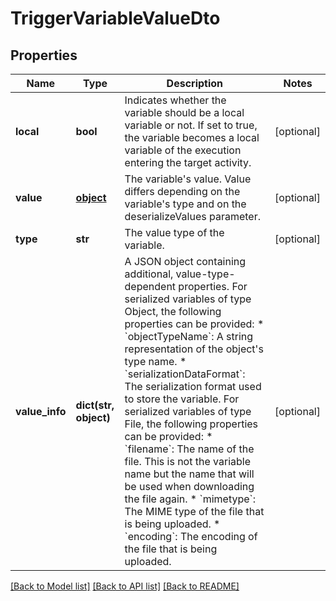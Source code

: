 # TriggerVariableValueDto

## Properties
Name | Type | Description | Notes
------------ | ------------- | ------------- | -------------
**local** | **bool** | Indicates whether the variable should be a local variable or not. If set to true, the variable becomes a local variable of the execution entering the target activity. | [optional] 
**value** | [**object**](.md) | The variable&#39;s value. Value differs depending on the variable&#39;s type and on the deserializeValues parameter. | [optional] 
**type** | **str** | The value type of the variable. | [optional] 
**value_info** | **dict(str, object)** | A JSON object containing additional, value-type-dependent properties. For serialized variables of type Object, the following properties can be provided:  * &#x60;objectTypeName&#x60;: A string representation of the object&#39;s type name. * &#x60;serializationDataFormat&#x60;: The serialization format used to store the variable.  For serialized variables of type File, the following properties can be provided:  * &#x60;filename&#x60;: The name of the file. This is not the variable name but the name that will be used when downloading the file again. * &#x60;mimetype&#x60;: The MIME type of the file that is being uploaded. * &#x60;encoding&#x60;: The encoding of the file that is being uploaded. | [optional] 

[[Back to Model list]](../README.md#documentation-for-models) [[Back to API list]](../README.md#documentation-for-api-endpoints) [[Back to README]](../README.md)


